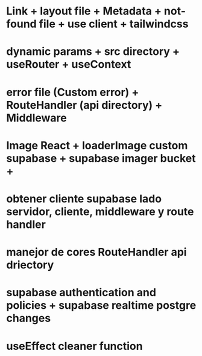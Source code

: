 # Link + layout file + Metadata + not-found file + use client + tailwindcss
# dynamic params + src directory + useRouter + useContext
# error file (Custom error) + RouteHandler (api directory) + Middleware
# Image React + loaderImage custom supabase + supabase imager bucket + 
# obtener cliente supabase lado servidor, cliente, middleware y route handler
# manejor de cores RouteHandler api driectory
# supabase authentication and policies + supabase realtime postgre changes
# useEffect cleaner function